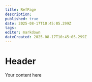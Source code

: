 ```yaml
---
title: RefPage
description: 
published: true
date: 2025-08-17T10:45:05.299Z
tags: 
editor: markdown
dateCreated: 2025-08-17T10:45:05.299Z
---
```


# Header
Your content here